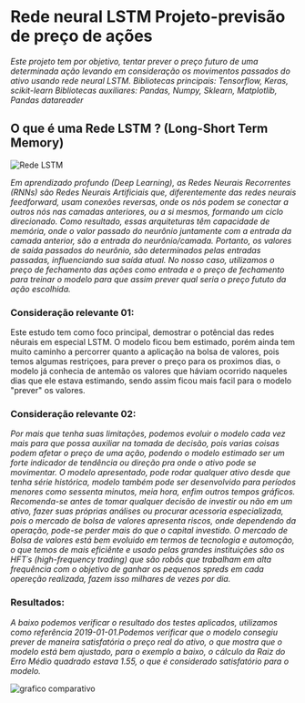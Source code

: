 # Rede neural LSTM Projeto-previsão de preço de ações
   *Este projeto tem por objetivo, tentar prever o preço futuro de uma determinada ação
   levando em consideração os movimentos passados do ativo usando rede neural LSTM.
   Bibliotecas principais: Tensorflow, Keras, scikit-learn
   Bibliotecas auxiliares: Pandas, Numpy,
   Sklearn, Matplotlib, Pandas datareader*


## O que é uma  Rede LSTM ? (Long-Short Term Memory)
![Rede LSTM](https://user-images.githubusercontent.com/117185803/202445443-a3a6fbe8-8cec-4099-ad73-3052e72d2385.jpg)

   *Em aprendizado profundo (Deep Learning), as Redes Neurais Recorrentes (RNNs) são Redes Neurais Artificiais que, diferentemente das redes neurais feedforward, usam 
    conexões reversas, onde os nós podem se conectar a outros nós nas camadas anteriores, ou a si mesmos, formando um ciclo direcionado. Como resultado, essas arquiteturas têm capacidade de memória, onde o valor passado do neurônio juntamente com a entrada da camada anterior, são a entrada do neurônio/camada. Portanto, os valores de saída passados do neurônio, são determinados pelas entradas passadas, influenciando sua saída atual. No nosso caso, utilizamos o preço de fechamento das ações como entrada e o preço de fechamento para treinar o modelo para que assim prever qual seria o preço fututo da ação escolhida.*
    
  ### Consideração relevante 01:
Este estudo tem como foco principal, demostrar o potêncial das redes nêurais em especial LSTM. O modelo ficou bem estimado, porém ainda tem muito caminho a percorrer quanto a aplicação na bolsa de valores, pois temos algumas restriçoes, para prever o preço para os proximos dias, o modelo já conhecia de antemão os valores que háviam ocorrido naqueles dias que ele estava estimando, sendo assim ficou mais facil para o modelo "prever" os valores.

  ### Consideração relevante 02:
*Por mais que tenha suas limitações, podemos evoluir o modelo cada vez mais para que possa auxiliar na tomada de decisão, pois varias coisas podem afetar o preço de uma ação, podendo o modelo estimado ser um forte indicador de tendência ou direção pra onde o ativo pode se movimentar. O modelo apresentado, pode rodar qualquer ativo desde que tenha série histórica, modelo também pode ser desenvolvido para períodos menores como sessenta minutos, meia hora, enfim outros tempos gráficos. Recomenda-se antes de tomar qualquer decisão de investir ou não em um ativo, fazer suas próprias análises ou procurar acessoria especializada, pois o mercado de bolsa de valores apresenta riscos, onde dependendo da operação, pode-se perder mais do que o capital investido. O mercado de Bolsa de valores está bem evoluido em termos de tecnologia e automoção, o que temos de mais eficiênte e usado pelas grandes instituições são os HFT´s (high-frequency trading) que são robôs que trabalham em alta frequência com o objetivo de ganhar os pequenos spreds em cada opereção realizada, fazem isso milhares de vezes por dia.*


### Resultados:

  *A baixo podemos verificar o resultado dos testes aplicados, utilizamos como referência 2019-01-01.Podemos verificar que o modelo consegiu prever de maneira satisfatória o preço real do ativo, o que mostra que o modelo está bem ajustado, para o exemplo a baixo, o cálculo da Raiz do Erro Médio quadrado estava 1.55, o que é considerado satisfatório para o modelo.*


![grafico comparativo](https://user-images.githubusercontent.com/117185803/202303624-5ffcff86-72c5-4423-a9f1-fef90af89fad.png)

